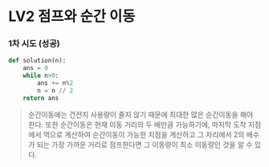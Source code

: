 # LV2 점프와 순간 이동

### 1차 시도 (성공)
```py
def solution(n):
    ans = 0
    while n>0:
        ans += n%2
        n = n // 2
    return ans
```
> 순간이동에는 건전지 사용량이 줄지 않기 때문에 최대한 많은 순간이동을 해야 한다. 또한 순간이동은 현재 이동 거리의 두 배만큼 가능하기에, 마지막 도착 지점에서 역으로 계산하여 순간이동이 가능한 지점을 계산하고 그 자리에서 2의 배수가 되는 가장 가까운 거리로 점프한다면 그 이동량이 최소 이동량인 것을 알 수 있다.